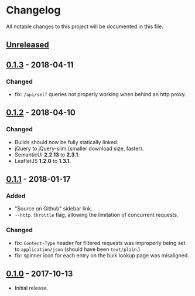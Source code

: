 # Changelog
All notable changes to this project will be documented in this file.

## [Unreleased]

## [0.1.3] - 2018-04-11
### Changed
- fix: `/api/self` queries not properly working when behind an http proxy.

## [0.1.2] - 2018-04-10
### Changed
- Builds should now be fully statically linked.
- jQuery to jQuery-slim (smaller download size, faster).
- SemanticUI **2.2.13** to **2.3.1**.
- LeafletJS **1.2.0** to **1.3.1**.

## [0.1.1] - 2018-01-17
### Added
- "Source on Github" sidebar link.
- `--http.throttle` flag, allowing the limitation of concurrent requests.

### Changed
- fix: `Content-Type` header for filtered requests was improperly being set
to `application/json` (should have been `text/plain`.)
- fix: spinner icon for each entry on the bulk lookup page was misaligned.

## [0.1.0] - 2017-10-13
- Initial release.

[Unreleased]: https://github.com/lrstanley/geoip/compare/v0.1.3...HEAD
[0.1.3]: https://github.com/lrstanley/geoip/compare/v0.1.2...v0.1.3
[0.1.2]: https://github.com/lrstanley/geoip/compare/v0.1.1...v0.1.2
[0.1.1]: https://github.com/lrstanley/geoip/compare/v0.1.0...v0.1.1
[0.1.0]: https://github.com/lrstanley/geoip/tree/v0.1.0

